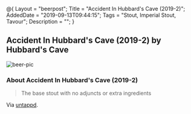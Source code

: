 @{
 Layout = "beerpost";
 Title = "Accident In Hubbard's Cave (2019-2)";
 AddedDate = "2019-09-13T09:44:15";
 Tags = "Stout, Imperial Stout, Tavour";
 Description = "";
 }
 

## Accident In Hubbard's Cave (2019-2) by Hubbard's Cave

![beer-pic]

### About Accident In Hubbard's Cave (2019-2)

> The base stout with no adjuncts or extra ingredients

Via [untappd][untappd-url].

[untappd-url]: <https://untappd.com//b/hubbard-s-cave-accident-in-hubbard-s-cave-2019-2/3300683>
[beer-pic]: https://jasonpowley.com/assets/img/2019-09-13-accident-in-hubbards-cave-2019-2.jpeg "Accident In Hubbard's Cave (2019-2) by Hubbard's Cave"
